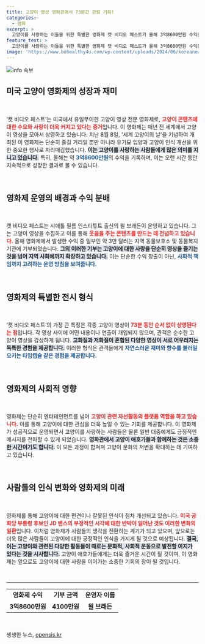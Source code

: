 ```yaml
---
title: 고양이 영상 영화관에서 73분간 관람 기회!
categories:
  - 영화
excerpt: >
  고양이를 사랑하는 이들을 위한 특별한 영화제 캣 비디오 페스트가 올해 3억8600만원 수익을 올리며 화제! 미국과 캐나다에서 열리는 이 영화제는 유유히 뛰어노는 고양이 영상들로 관객을 매료시키고, 수익의 일부는 동물복지에 기부됩니다. 고양이 팬이라면 놓칠 수 없는 이벤트입니다!
feature_text: >
  고양이를 사랑하는 이들을 위한 특별한 영화제 캣 비디오 페스트가 올해 3억8600만원 수익을 올리며 화제! 미국과 캐나다에서 열리는 이 영화제는 유유히 뛰어노는 고양이 영상들로 관객을 매료시키고, 수익의 일부는 동물복지에 기부됩니다. 고양이 팬이라면 놓칠 수 없는 이벤트입니다!
image: 'https://www.behealthy4u.com/wp-content/uploads/2024/06/koreanews.jpg'
---
```


<p><img src="https://www.behealthy4u.com/wp-content/uploads/2024/06/koreanews.jpg" alt="info 속보" /></p>

<h2 data-ke-size="size26">미국 고양이 영화제의 성장과 재미</h2>

<p data-ke-size="size16">&nbsp;</p>

<p>‘캣 비디오 페스트’는 미국에서 유일무이한 고양이 영상 전문 영화제로, <b><span style="color: #ee2323;">고양이 콘텐츠에 대한 수요와 사랑이 더욱 커지고 있다는 증거</span></b>입니다. 이 영화제는 매년 전 세계에서 고양이 영상을 모아서 상영하고 있습니다. 지난 8월 8일, '세계 고양이의 날'을 기념하여 개최된 이 영화제는 단순히 즐길 거리일 뿐만 아니라 유기묘 입양과 고양이 인식 개선을 위한 중요한 행사로 자리매김했습니다. <b><span style="background-color: #21538527;">이는 고양이를 사랑하는 사람들에게 많은 의미를 지니고 있습니다.</span></b> 특히, 올해는 약 <b><span style="color: #1a5490;">3억8600만원</span></b>의 수익을 기록하며, 이는 오랜 시간 동안 지속적으로 성장한 결과로 볼 수 있습니다.</p>

<p data-ke-size="size16">&nbsp;</p>

<h2 data-ke-size="size26">영화제 운영의 배경과 수익 분배</h2>

<p data-ke-size="size16">&nbsp;</p>

<p>캣 비디오 페스트는 시애틀 필름 인스티튜트 출신의 윌 브래든이 운영하고 있습니다. 그는 고양이 영상을 수집하고 이를 통해 <b><span style="color: #ee2323;">웃음을 주는 콘텐츠를 만드는 데 전념하고 있습니다.</span></b> 올해 영화제에서 발생한 수익 중 일부인 약 3만 달러는 지역 동물보호소 및 동물복지기관에 기부되었습니다. <b><span style="background-color: #21538527;">그의 이러한 기부는 고양이에 대한 사랑을 단순히 영상을 즐기는 것을 넘어 지역 사회에까지 확장하고 있습니다.</span></b> 이는 단순한 수익 창출이 아닌, <b><span style="color: #1a5490;">사회적 책임까지 고려하는 운영 방침을 보여줍니다.</span></b></p>

<p data-ke-size="size16">&nbsp;</p>

<h2 data-ke-size="size26">영화제의 특별한 전시 형식</h2>

<p data-ke-size="size16">&nbsp;</p>

<p>‘캣 비디오 페스트’의 가장 큰 특징은 각종 고양이 영상이 <b><span style="color: #ee2323;">73분 동안 순서 없이 상영된다는 점</span></b>입니다. 각 영상 사이에 어떤 내용이나 연출이 개입되지 않으며, 관객은 순수한 고양이 영상을 감상하게 됩니다. <b><span style="background-color: #21538527;">고화질과 저화질이 혼합된 다양한 영상이 서로 어우러지는 독특한 경험을 제공합니다.</span></b> 이러한 형식은 관객들에게 <b><span style="color: #1a5490;">자연스러운 재미와 향수를 불러일으키는 타임캡슐 같은 경험을 제공합니다.</span></b></p>

<p data-ke-size="size16">&nbsp;</p>

<h2 data-ke-size="size26">영화제의 사회적 영향</h2>

<p data-ke-size="size16">&nbsp;</p>

<p>영화제는 단순히 엔터테인먼트를 넘어 <b><span style="color: #ee2323;">고양이 관련 자선활동의 플랫폼 역할을 하고 있습니다.</span></b> 이를 통해 고양이에 대한 관심을 더욱 높일 수 있는 기회를 제공합니다. 이 영화제가 성공적으로 운영되면서 고양이를 사랑하는 사람들은 물론 일반 대중에게도 긍정적인 메시지를 전파할 수 있게 되었습니다. <b><span style="background-color: #21538527;">영화관에서 고양이 애호가들과 함께하는 것은 소중한 시간이기도 합니다.</span></b> 이 모든 과정이 합쳐져 고양이 문화의 저변을 확대하는 데 기여하고 있습니다.</p>

<p data-ke-size="size16">&nbsp;</p>

<h2 data-ke-size="size26">사람들의 인식 변화와 영화제의 미래</h2>

<p data-ke-size="size16">&nbsp;</p>

<p>영화제를 통해 고양이에 대한 편견이나 잘못된 인식이 점차 개선되고 있습니다. <b><span style="color: #ee2323;">미국 공화당 부통령 후보인 JD 밴스의 부정적인 시각에 대한 반박이 일어난 것도 이러한 변화의 일환</span></b>입니다. 이처럼 영화제가 사람들의 생각을 전환하는 계기가 되고 있으며, 앞으로는 더욱 많은 사람들이 고양이에 대한 긍정적인 인식을 가지게 될 것으로 예상됩니다. <b><span style="background-color: #21538527;">결국, 이는 고양이와 관련된 다양한 활동들이 때로는 문화적, 사회적 운동으로 발전할 여지가 있다는 것을 시사합니다.</span></b> 고양이 애호가들에게는 더욱 즐거운 시간이 될 것이며, 이 영화제는 앞으로도 고양이에 대한 사랑을 이어가는 소중한 기회의 장이 될 것입니다.</p>

<p data-ke-size="size16">&nbsp;</p>

<hr />

<table style="width:100%;">
<tr>
<td style="text-align: center; height: 17px;"><b>영화제 수익</b></td>
<td style="text-align: center; height: 17px;"><b>기부 금액</b></td>
<td style="text-align: center; height: 17px;"><b>운영자 이름</b></td>
</tr>
<tr>
<td style="text-align: center; height: 17px;"><b>3억8600만원</b></td>
<td style="text-align: center; height: 17px;"><b>4100만원</b></td>
<td style="text-align: center; height: 17px;"><b>윌 브래든</b></td>
</tr>
</table>

<p data-ke-size="size16">&nbsp;</p>
생생한 뉴스, <a href="https://opensis.kr" rel="dofollow">opensis.kr</a>


